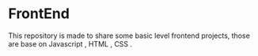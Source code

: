 # FrontEnd
This repository is made to share some basic level frontend projects, those are base on Javascript  , HTML , CSS .
